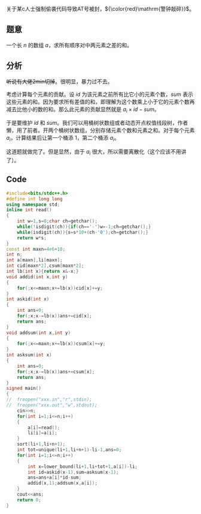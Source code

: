 关于某c人士强制偷袭代码导致AT号被封，${\color{red}\mathrm{警钟敲碎}}$。

## 题意

一个长 $n$ 的数组 $a$，求所有顺序对中两元素之差的和。

## 分析

~~听说有大佬2min切掉~~。很明显，暴力过不去。

考虑计算每个元素的贡献。设 $id$ 为该元素之前所有比它小的元素个数，$sum$ 表示这些元素的和。因为要求所有差值的和，即理解为这个数乘上小于它的元素个数再减去比他小的数的和。那么此元素的贡献显然就是 $a_i\times id-sum$。

于是要维护 $id$ 和 $sum$。我们可以用桶树状数组或者动态开点权值线段树，作者懒，用了前者。开两个桶树状数组，分别存储元素个数和元素之和。对于每个元素 $a_i$，计算结果后让第一个桶添 $1$，第二个桶添 $a_i$。

这道题就做完了。但是显然，由于 $a_i$ 很大，所以需要离散化（这个应该不用讲了）。

## Code
```cpp
#include<bits/stdc++.h>
#define int long long
using namespace std;
inline int read()
{
	int w=1,s=0;char ch=getchar();
	while(!isdigit(ch)){if(ch=='-')w=-1;ch=getchar();}
	while(isdigit(ch)){s=s*10+(ch-'0');ch=getchar();}
	return w*s;
}
const int maxn=4e6+10;
int n;
int a[maxn],li[maxn]; 
int cid[maxn*2],csum[maxn*2];
int lb(int x){return x&-x;}
void addid(int x,int y)
{
	for(;x<=maxn;x+=lb(x))cid[x]+=y;
}
int askid(int x)
{
	int ans=0;
	for(;x;x-=lb(x))ans+=cid[x];
	return ans;
}
void addsum(int x,int y)
{
	for(;x<=maxn;x+=lb(x))csum[x]+=y;
}
int asksum(int x)
{
	int ans=0;
	for(;x;x-=lb(x))ans+=csum[x];
	return ans;
}
signed main()
{
//  freopen("xxx.in","r",stdin);
//	freopen("xxx.out","w",stdout);
	cin>>n;
	for(int i=1;i<=n;i++)
	{
		a[i]=read();
		li[i]=a[i];
	}
	sort(li+1,li+n+1);
	int tot=unique(li+1,li+n+1)-li-1,ans=0;
	for(int i=1;i<=n;i++)
	{
		int x=lower_bound(li+1,li+tot+1,a[i])-li;
		int id=askid(x-1),sum=asksum(x-1);
		ans=ans+a[i]*id-sum;
		addid(x,1);addsum(x,a[i]);
	}
	cout<<ans;
	return 0;
}

```